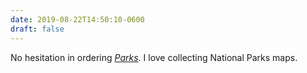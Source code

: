 ```yaml
---
date: 2019-08-22T14:50:10-0600
draft: false
---
```


No hesitation in ordering [_Parks_](https://standardsmanual.com/products/parks). I love collecting National Parks maps.

